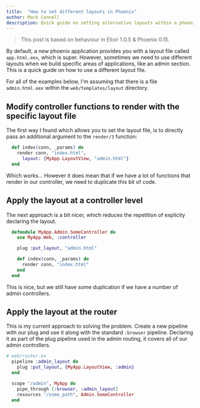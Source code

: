 ```yaml
---
title:  "How to set different layouts in Phoenix"
author: Mark Connell
description: Quick guide on setting alternative layouts within a phoenix web application.
---
```


> This post is based on behaviour in Elixir 1.0.5 & Phoenix 0.15.

By default, a new phoenix application provides you with a layout file called `app.html.eex`, which is super.
However, sometimes we need to use different layouts when we build specific areas of applications, like an
admin section. This is a quick guide on how to use a different layout file.

For all of the examples below, I'm assuming that there is a file `admin.html.eex` within the
`web/templates/layout` directory.

## Modify controller functions to render with the specific layout file

The first way I found which allows you to set the layout file, is to directly pass an additional argument
to the `render/3` function:

```elixir
  def index(conn, _params) do
    render conn, "index.html",
      layout: {MyApp.LayoutView, "admin.html"}
  end
```
Which works... However it does mean that if we have a lot of functions that render in our controller, we
need to duplicate this bit of code.

## Apply the layout at a controller level

The next approach is a bit nicer, which reduces the repetition of explicity declaring the layout.

```elixir
  defmodule MyApp.Admin.SomeController do
    use MyApp.Web, :controller

    plug :put_layout, "admin.html"

    def index(conn, _params) do
      render conn, "index.html"
    end
  end
```

This is nice, but we still have some duplication if we have a number of admin controllers.

## Apply the layout at the router

This is my current approach to solving the problem. Create a new pipeline with our plug and use it along
with the standard `:browser` pipeline. Declaring it as part of the plug pipeline used in the admin routing,
it covers all of our admin controllers.

```elixir
# web/router.ex
  pipeline :admin_layout do
    plug :put_layout, {MyApp.LayoutView, :admin}
  end

  scope "/admin", MyApp do
    pipe_through [:browser, :admin_layout]
    resources "/some_path", Admin.SomeController
  end
```
